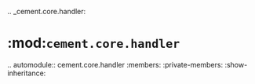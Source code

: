 .. _cement.core.handler:
    
:mod:`cement.core.handler`
==============================================================================

.. automodule:: cement.core.handler
    :members:
    :private-members:
    :show-inheritance: